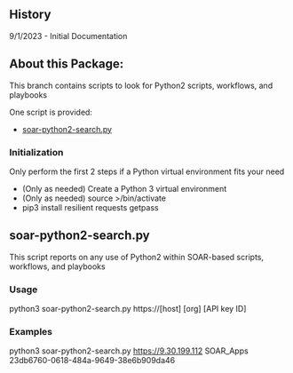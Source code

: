 ## History
9/1/2023 -  Initial Documentation

## About this Package:
This branch contains scripts to look for Python2 scripts, workflows, and playbooks

One script is provided:
* [soar-python2-search.py](#soar-python2-search.py)


### Initialization
Only perform the first 2 steps if a Python virtual environment fits your need
* (Only as needed) Create a Python 3 virtual environment
* (Only as needed) source <path to your Python3 virtual environment>>/bin/activate
* pip3 install resilient requests getpass

## soar-python2-search.py
This script reports on any use of Python2 within SOAR-based scripts, workflows, and playbooks

### Usage
python3 soar-python2-search.py https://[host] [org] [API key ID]  


### Examples
python3 soar-python2-search.py https://9.30.199.112 SOAR_Apps 23db6760-0618-484a-9649-38e6b909da46

